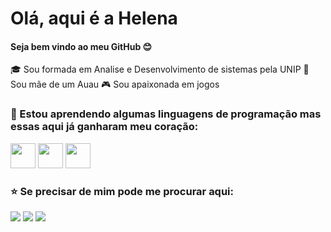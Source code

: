 
# Olá, aqui é a Helena 
#### Seja bem vindo ao meu GitHub :blush: 
:mortar_board: Sou formada em Analise e Desenvolvimento de sistemas pela UNIP 
:paw_prints: Sou mãe de um Auau
:video_game: Sou apaixonada em jogos

### :seedling: Estou aprendendo algumas linguagens de programação mas essas aqui já ganharam meu coração: 

<img src="https://cdn.jsdelivr.net/gh/devicons/devicon/icons/html5/html5-plain-wordmark.svg" width="40" heigth="40" /> <img src="https://cdn.jsdelivr.net/gh/devicons/devicon/icons/javascript/javascript-plain.svg" width="40" heigth="40" /> <img src="https://cdn.jsdelivr.net/gh/devicons/devicon/icons/css3/css3-plain-wordmark.svg" width="40" heigth="40" />

### :star: Se precisar de mim pode me procurar aqui:
<div>
<a href="https://www.instagram.com/fhll.sg/?igshid=MGNiNDI5ZTU%3D" target="_blank"><img src="https://img.shields.io/badge/-Instagram-%23E4405F?style=for-the-badge&logo=instagram&logoColor=white" target="_blank"></a>
<a href = "mailto: helenalacerda.dev@gmail.com"><img src="https://img.shields.io/badge/Gmail-D14836?style=for-the-badge&logo=gmail&logoColor=white" target="_blank"></a>
<a href="https://www.linkedin.com/in/fernanda-helena-23075b1a1/" target="_blank"><img src="https://img.shields.io/badge/-LinkedIn-%230077B5?style=for-the-badge&logo=linkedin&logoColor=white" target="_blank"></a>   
</div>


